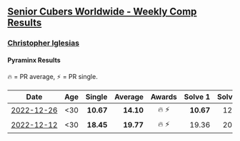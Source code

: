 <style>table {white-space: nowrap;}</style>
<link rel="stylesheet" type="text/css" href="/scw-comp/css/flags.css" />

## [Senior Cubers Worldwide - Weekly Comp Results](/scw-comp/results/)
### [Christopher Iglesias](README.md)

#### Pyraminx Results

<span style="white-space: nowrap;">🔥 = PR average</span>, <span style="white-space: nowrap;">⚡ = PR single</span>.

| Date | Age | Single | Average | Awards | Solve 1 | Solve 2 | Solve 3 | Solve 4 | Solve 5 | Video |
| :--: | :--: | --: | --: | :--: | --: | --: | --: | --: | --: | :-- |
| [2022-12-26](../../results/2022-12-26/pyram.md) | <30 | **10.67** | **14.10** | 🔥 ⚡ | **10.67** | 12.58 | 15.04 | 14.68 | 18.41 | [Desktop](https://www.facebook.com/events/1093949927944727/permalink/1098189460854107) / [Mobile](https://m.facebook.com/events/1093949927944727?view=permalink&id=1098189460854107) |
| [2022-12-12](../../results/2022-12-12/pyram.md) | <30 | **18.45** | **19.77** | 🔥 ⚡ | 19.36 | 20.72 | **18.45** | 19.88 | 20.07 | [Desktop](https://www.facebook.com/events/663641112081341/permalink/671169554661830) / [Mobile](https://m.facebook.com/events/663641112081341?view=permalink&id=671169554661830) |


<!-- Global site tag (gtag.js) - Google Analytics -->
<script async src="https://www.googletagmanager.com/gtag/js?id=UA-86348435-3"></script>
<script>window.dataLayer = window.dataLayer || []; function gtag() {dataLayer.push(arguments);} gtag('js', new Date()); gtag('config', 'UA-86348435-3');</script>
